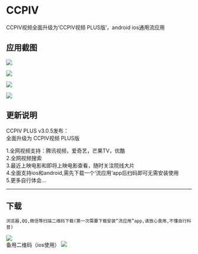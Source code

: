 # CCPIV
CCPIV视频全面升级为‘CCPIV视频 PLUS版’，android ios通用流应用
## 应用截图

  
![](http://lc-qmtbhnki.cn-n1.lcfile.com/e0fcd71a68e610225d9f.jpg)

![](http://lc-qmtbhnki.cn-n1.lcfile.com/6844fca6cbda4610e877.jpg)

![](http://lc-qmtbhnki.cn-n1.lcfile.com/0658ff4156be64113896.jpg)

![](http://lc-qmtbhnki.cn-n1.lcfile.com/518630a6f76c68fb83a9.jpg)

## 更新说明  
CCPIV PLUS v3.0.5发布：  
全面升级为 CCPIV视频 PLUS版  

1.全网视频支持：腾讯视频，爱奇艺，芒果TV，优酷  
2.全网视频搜索   
3.最近上映电影和即将上映电影查看，随时关注院线大片  
4.全面支持ios和android,需先下载一个‘流应用’app后扫码即可无需安装使用  
5.更多自行体会...   

--------------------------------------------------------  

## 下载  
    浏览器,QQ,微信等扫描二维码下载(第一次需要下载安装“流应用”app,请放心食用,不懂自行科普)  
![](http://lc-qmtbhnki.cn-n1.lcfile.com/51780ded17d91a3455a0.png)  
    备用二维码（ios使用） 
![](http://lc-qmtbhnki.cn-n1.lcfile.com/452ce4f74a7d1789a9df.png)
